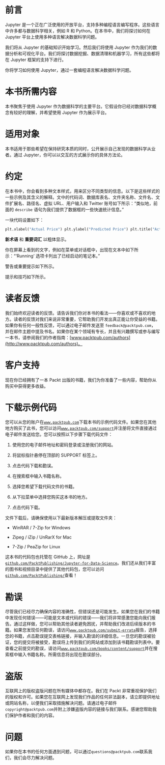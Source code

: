 # 前言

Jupyter 是一个正在广泛使用的开放平台，支持多种编程语言编写程序。这些语言中许多都与数据科学相关，例如 R 和 Python。在本书中，我们将探讨如何在 Jupyter 平台上使用多种语言解决数据科学问题。

我们将从 Jupyter 的基础知识开始学习。然后我们将使用 Jupyter 作为我们的数据分析和可视化平台。我们将探讨数据挖掘、数据清理和机器学习，所有这些都将在 Jupyter 框架的支持下进行。

你将学习如何使用 Jupyter，通过一套编程语言解决数据科学问题。

# 本书所需内容

本书聚焦于使用 Jupyter 作为数据科学的主要平台。它假设你已经对数据科学概念有较好的理解，并希望使用 Jupyter 作为展示平台。

# 适用对象

本书适用于那些希望在保持研究本质的同时，公开展示自己发现的数据科学从业者。通过 Jupyter，你可以以交互的方式展示你的具体方法论。

# 约定

在本书中，你会看到多种文本样式，用来区分不同类型的信息。以下是这些样式的一些示例及其含义的解释。文中的代码词、数据库表名、文件夹名称、文件名、文件扩展名、路径名、虚拟 URL、用户输入和 Twitter 账号如下所示：“类似地，前面的 `describe` 语句为我们提供了数据框的一些快速统计信息。”

一块代码设置如下：

```py
plt.xlabel("Actual Price") plt.ylabel("Predicted Price") plt.title("Actual Price vs Predicted Price")
```

**新术语** 和 **重要词汇** 以粗体显示。

你在屏幕上看到的文字，例如在菜单或对话框中，出现在文本中如下所示：“‘Running’ 选项卡列出了已经启动的笔记本。”

警告或重要提示如下所示。

提示和技巧如下所示。

# 读者反馈

我们始终欢迎读者的反馈。请告诉我们你对本书的看法——你喜欢或不喜欢的地方。读者的反馈对我们来说非常重要，它帮助我们开发出真正能让你受益的书籍。如果你有任何一般性反馈，可以通过电子邮件发送至 `feedback@packtpub.com`，并在邮件主题中提及书名。如果你在某个领域有专长，并且有兴趣撰写或参与编写一本书，请参阅我们的作者指南：[www.packtpub.com/authors](http://www.packtpub.com/authors)。

# 客户支持

现在你已经拥有了一本 Packt 出版的书籍，我们为你准备了一些内容，帮助你从购买中获得更多收益。

# 下载示例代码

您可以从您的账户在[`www.packtpub.com`](http://www.packtpub.com)下载本书的示例代码文件。如果您在其他地方购买了此书，您可以访问[`www.packtpub.com/support`](http://www.packtpub.com/support)并注册将文件直接通过电子邮件发送给您。您可以按照以下步骤下载代码文件：

1.  使用您的电子邮件地址和密码登录或注册我们的网站。

1.  将鼠标指针悬停在顶部的 SUPPORT 标签上。

1.  点击代码下载和勘误。

1.  在搜索框中输入书籍名称。

1.  选择您希望下载代码文件的书籍。

1.  从下拉菜单中选择您购买这本书的地方。

1.  点击代码下载。

文件下载后，请确保使用以下最新版本解压或提取文件夹：

+   WinRAR / 7-Zip for Windows

+   Zipeg / iZip / UnRarX for Mac

+   7-Zip / PeaZip for Linux

这本书的代码包也托管在 GitHub 上，网址是[`github.com/PacktPublishing/Jupyter-for-Data-Science`](https://github.com/PacktPublishing/Jupyter-for-Data-Science)。我们还从我们丰富的图书和视频目录中提供了其他代码包，您可以访问[`github.com/PacktPublishing/`](https://github.com/PacktPublishing/)查看！

# 勘误

尽管我们已经尽力确保内容的准确性，但错误还是可能发生。如果您在我们的书籍中发现任何错误——可能是文本或代码的错误——我们将非常感激您能向我们报告。通过这样做，您可以帮助其他读者避免困扰，并帮助我们改进后续版本的书籍。如果您发现任何勘误，请访问[`www.packtpub.com/submit-errata`](http://www.packtpub.com/submit-errata)报告，选择您的书籍，点击勘误提交表格链接，并输入勘误的详细信息。一旦您的勘误被验证，您的提交将被接受，勘误将上传到我们的网站或添加到该书籍勘误列表中。要查看之前提交的勘误，请访问[`www.packtpub.com/books/content/support`](https://www.packtpub.com/books/content/support)并在搜索框中输入书籍名称。所需信息将出现在勘误部分。

# 盗版

互联网上的版权盗版问题在所有媒体中都存在。我们在 Packt 非常重视保护我们的版权和许可。如果您在互联网上发现我们作品的任何非法副本，请立即提供地址或网站名称，以便我们采取措施解决问题。请通过电子邮件`copyright@packtpub.com`并附上涉嫌盗版内容的链接与我们联系。感谢您帮助我们保护作者和我们的内容。

# 问题

如果你在本书的任何方面遇到问题，可以通过`questions@packtpub.com`联系我们，我们会尽力解决问题。
